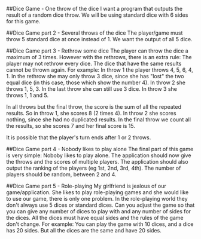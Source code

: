 ##Dice Game - One throw of the dice
I want a program that outputs the result of a random dice throw. We will be using standard dice with 6 sides for this game.

##Dice Game part 2 - Several throws of the dice
The player/game must throw 5 standard dice at once instead of 1. We want the output of all 5 dice.

##Dice Game part 3 - Rethrow some dice
The player can throw the dice a maximum of 3 times. However with the rethrows, there is an extra rule: The player may not rethrow every dice.
The dice that have the same results cannot be thrown again.
For example:
In throw 1 the player throws 4, 5, 6, 4, 1. In the rethrow she may only throw 3 dice, since she has "lost" the two equal dice (in this case, those which show the number 4).
In throw 2 she throws 1, 5, 3. In the last throw she can still use 3 dice.
In throw 3 she throws 1, 1 and 5.

In all throws but the final throw, the score is the sum of all the repeated results. So in throw 1, she scores 8 (2 times 4). In throw 2 she scores nothing, since she had no duplicated results.
In the final throw we count all the results, so she scores 7 and her final score is 15.

It is possible that the player's turn ends after 1 or 2 throws.

##Dice Game part 4 - Nobody likes to play alone
The final part of this game is very simple: Noboby likes to play alone. The application should now give the throws and the scores of multiple players.
The application should also output the ranking of the players (eg 1st, 2nd, 3rd, 4th). The number of players should be random, between 2 and 4.

##Dice Game part 5 - Role-playing
My girlfriend is jealous of our game/application. She likes to play role-playing games and she would like to use our game, there is only one problem.
In the role-playing world they don't always use 5 dices or standard dices. Can you adjust the game so that you can give any number of dices to play with and any number of sides for the dices.
All the dices must have equal sides and the rules of the game don't change.
For example: You can play the game with 10 dices, and a dice has 20 sides. But all the dices are the same and have 20 sides.